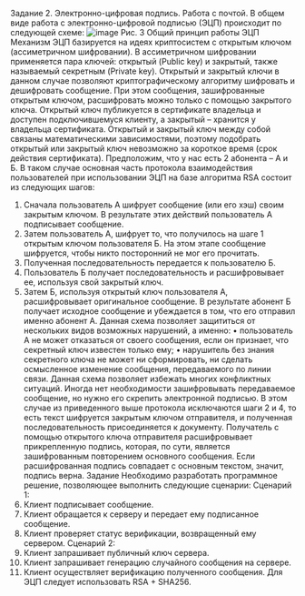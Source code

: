 Задание 2. Электронно-цифровая подпись. Работа с почтой.
В общем виде работа с электронно-цифровой подписью (ЭЦП) происходит по следующей схеме:
![image](https://github.com/GerardoGerardi/Electronic-Digital-Signature-Lab-2/assets/73798494/3fcf2057-07b8-43ce-8302-bd67eeb8e989)
Рис.  3 Общий принцип работы ЭЦП
Механизм ЭЦП базируется на идеях криптосистем с открытым ключом (ассиметричном шифровании). 
В ассиметричном шифровании применяется пара ключей: открытый (Public key) и закрытый, также называемый секретным (Private key). Открытый и закрытый ключи в данном случае позволяют криптографическому алгоритму шифровать и дешифровать сообщение. При этом сообщения, зашифрованные открытым ключом, расшифровать можно только с помощью закрытого ключа. Открытый ключ публикуется в сертификате владельца и доступен подключившемуся клиенту, а закрытый – хранится у владельца сертификата.
Открытый и закрытый ключ между собой связаны математическими зависимостями, поэтому подобрать открытый или закрытый ключ невозможно за короткое время (срок действия сертификата). 
Предположим, что у нас есть 2 абонента – A и Б.  В таком случае основная часть протокола взаимодействия пользователей при использовании ЭЦП на базе алгоритма RSA состоит из следующих шагов:
1.	Сначала пользователь А шифрует сообщение (или его хэш) своим закрытым ключом. В результате этих действий пользователь А подписывает сообщение.
2.	Затем пользователь А, шифрует то, что получилось на шаге 1 открытым ключом пользователя Б. На этом этапе сообщение шифруется, чтобы никто посторонний не мог его прочитать. 
3.	Полученная последовательность передается к пользователю Б.
4.	Пользователь Б получает последовательность и расшифровывает ее, используя свой закрытый ключ.
5.	Затем Б, используя открытый ключ пользователя А, расшифровывает оригинальное сообщение.
В результате абонент Б получает исходное сообщение и убеждается в том, что его отправил именно абонент А. Данная схема позволяет защититься от нескольких видов возможных нарушений, а именно:
•	пользователь А не может отказаться от своего сообщения, если он признает, что секретный ключ известен только ему;
•	нарушитель без знания секретного ключа не может ни сформировать, ни сделать осмысленное изменение сообщения, передаваемого по линии связи.
Данная схема позволяет избежать многих конфликтных ситуаций. Иногда нет необходимости зашифровывать передаваемое сообщение, но нужно его скрепить электронной подписью. В этом случае из приведенного выше протокола исключаются шаги 2 и 4, то есть текст шифруется закрытым ключом отправителя, и полученная последовательность присоединяется к документу. Получатель с помощью открытого ключа отправителя расшифровывает прикрепленную подпись, которая, по сути, является зашифрованным повторением основного сообщения. Если расшифрованная подпись совпадает с основным текстом, значит, подпись верна.
Задание
Необходимо разработать программное решение, позволяющее выполнить следующие сценарии:
Сценарий 1:
1.	Клиент подписывает сообщение.
2.	Клиент обращается к серверу и передает ему подписанное сообщение. 
3.	Клиент проверяет статус верификации, возвращенный ему сервером.
Сценарий 2:
1.	Клиент запрашивает публичный ключ сервера.
2.	Клиент запрашивает генерацию случайного сообщения на сервере.
3.	Клиент осуществляет верификацию полученного сообщения.
Для ЭЦП следует использовать RSA + SHA256.
